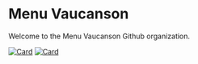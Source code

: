 # Menu Vaucanson
Welcome to the Menu Vaucanson Github organization.

[![Card](https://github-readme-stats.vercel.app/api/pin/?username=Menu-Vaucanson&repo=Mobile&theme=react&show_icons=true)](https://github.com/Menu-Vaucanson/Mobile)
[![Card](https://github-readme-stats.vercel.app/api/pin/?username=Menu-Vaucanson&repo=Desktop&theme=react&show_icons=true)](https://github.com/Menu-Vaucanson/Desktop)
